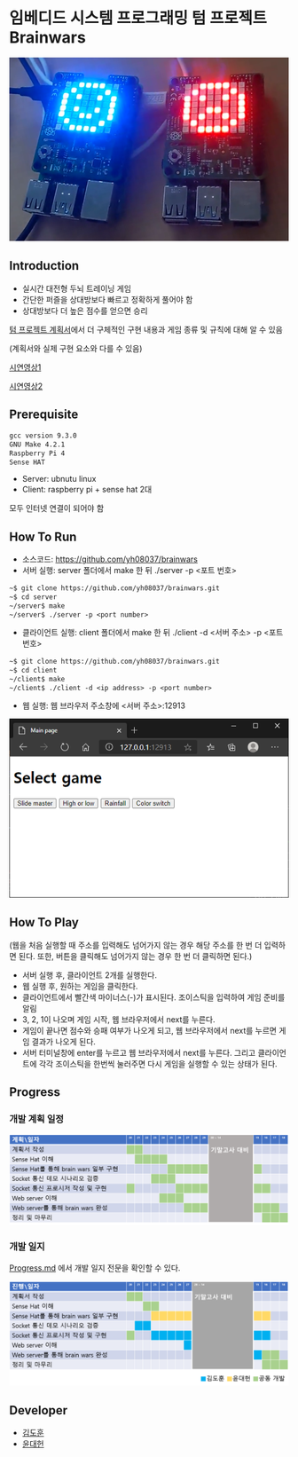 # 임베디드 시스템 프로그래밍 텀 프로젝트 Brainwars

![main image](images/main_image.png)

## Introduction

- 실시간 대전형 두뇌 트레이닝 게임
- 간단한 퍼즐을 상대방보다 빠르고 정확하게 풀어야 함
- 상대방보다 더 높은 점수를 얻으면 승리

[텀 프로젝트 계획서](https://github.com/yh08037/brainwars/blob/master/reports/project_plan.pdf)에서 더 구체적인 구현 내용과 게임 종류 및 규칙에 대해 알 수 있음

(계획서와 실제 구현 요소와 다를 수 있음)

[시연영상1](https://youtu.be/J6u8vPuKAPY)

[시연영상2](https://youtu.be/2d-FR6rkFUw)

## Prerequisite
```
gcc version 9.3.0
GNU Make 4.2.1
Raspberry Pi 4
Sense HAT
```
-   Server: ubnutu linux
-   Client: raspberry pi + sense hat 2대

모두 인터넷 연결이 되어야 함

## How To Run

-	소스코드: https://github.com/yh08037/brainwars
-	서버 실행: server 폴더에서 make 한 뒤 ./server -p <포트 번호>
```
~$ git clone https://github.com/yh08037/brainwars.git
~$ cd server
~/server$ make
~/server$ ./server -p <port number>
```
-	클라이언트 실행: client 폴더에서 make 한 뒤 ./client -d <서버 주소> -p <포트 번호>
```
~$ git clone https://github.com/yh08037/brainwars.git
~$ cd client
~/client$ make
~/client$ ./client -d <ip address> -p <port number>
```
-	웹 실행: 웹 브라우저 주소창에 <서버 주소>:12913

![main page](images/main_page.png)


## How To Play

(웹을 처음 실행할 때 주소를 입력해도 넘어가지 않는 경우 해당 주소를 한 번 더 입력하면 된다. 또한, 버튼을 클릭해도 넘어가지 않는 경우 한 번 더 클릭하면 된다.)
-	서버 실행 후, 클라이언트 2개를 실행한다.
-	웹 실행 후, 원하는 게임을 클릭한다.
-	클라이언트에서 빨간색 마이너스(-)가 표시된다. 조이스틱을 입력하여 게임 준비를 알림
-   3, 2, 1이 나오며 게임 시작, 웹 브라우저에서 next를 누른다.
-   게임이 끝나면 점수와 승패 여부가 나오게 되고, 웹 브라우저에서 next를 누르면 게임 결과가 나오게 된다.
-   서버 터미널창에 enter를 누르고 웹 브라우저에서 next를 누른다. 그리고 클라이언트에 각각 조이스틱을 한번씩 눌러주면 다시 게임을 실행할 수 있는 상태가 된다.


## Progress
### 개발 계획 일정
![plan](images/plan.png)

### 개발 일지
[Progress.md](progress.md) 에서 개발 일지 전문을 확인할 수 있다.

![progress](images/progress.png)

## Developer

-   [김도훈](https://github.com/yh08037)
-   [윤대헌](https://github.com/Greathoney)